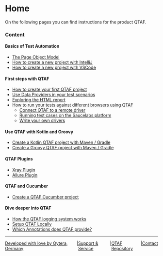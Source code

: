 # Home

On the following pages you can find instructions for the product QTAF.

### Content

#### Basics of Test Automation
- [The Page Object Model](sections/Page_Object_Model.md)
- [How to create a new project with IntelliJ](sections/setup/IntelliJ_Project_Setup.md)
- [How to create a new project with VSCode](sections/setup/VSCode_Project_Setup.md)


#### First steps with QTAF
- [How to create your first QTAF project](sections/steps/New_QTAF_Project.md)
- [Use Data Providers in your test scenarios](sections/steps/Data_Providers.md)
- [Exploring the HTML report](sections/steps/HTML_Report_Plugin.md)
- [How to run your tests against different browsers using QTAF](sections/steps/Drivers.md)
    - [Connect QTAF to a remote driver](sections/steps/Drivers.md#running-test-cases-on-a-remote-browser)
    - [Running test cases on the Saucelabs platform](sections/steps/Drivers.md#running-test-cases-on-the-saucelabs-platform)
    - [Write your own drivers](sections/steps/Drivers.md#writing-your-own-drivers)

#### Use QTAF with Kotlin and Groovy
- [Create a Kotlin QTAF project with Maven / Gradle](sections/steps/QTAF_Kotlin.md)
- [Create a Groovy QTAF project with Maven / Gradle](sections/steps/QTAF_Groovy.md)

#### QTAF Plugins
- [Xray Plugin](sections/plugins/xray/XRAY_Plugin.md)
- [Allure Plugin](sections/plugins/Allure_Plugin.md)

#### QTAF and Cucumber
- [Create a QTAF Cucumber project](sections/cucumber/New_Cucumber_Project.md)

#### Dive deeper into QTAF
- [How the QTAF logging system works](sections/dive/Overview_Logging.md)
- [Setup QTAF Locally](sections/dive/Setup_QTAF_Locally.md)
- [Which Annotations does QTAF provide?](sections/dive/Overview_Annotations.md)

<hr>
<div style="display: flex; flex-direction: row; justify-content: space-between">
  <a href="https://www.qytera.de" target="_blank">Developed with love by Qytera, Germany</a>
  <span>|</span>
  <a href="https://www.qytera.de/testautomatisierung-workshop" target="_blank">Support & Service</a>
  <span>|</span>
  <a href="https://github.com/Qytera-Gmbh/QTAF" target="_blank">QTAF Repository</a>
  <span>|</span>
  <a href="https://www.qytera.de/kontakt" target="_blank">Contact</a><br>
</div>
